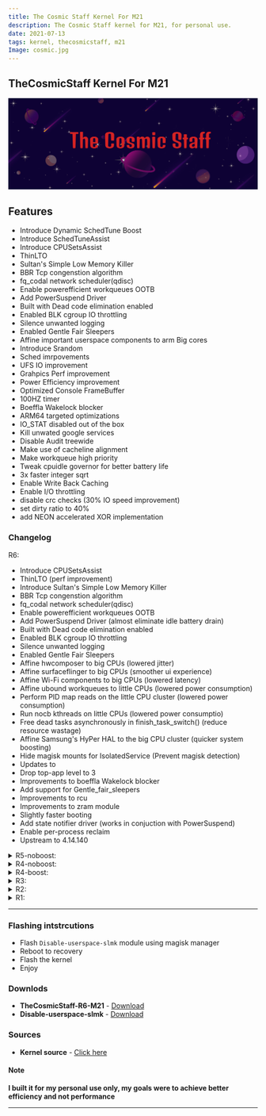```yaml
---
title: The Cosmic Staff Kernel For M21
description: The Cosmic Staff kernel for M21, for personal use.
date: 2021-07-13
tags: kernel, thecosmicstaff, m21
Image: cosmic.jpg
---
```

## TheCosmicStaff Kernel For M21

<center>
<img src="https://raw.githubusercontent.com/Dark-Matter7232/Dark-Matter7232.github.io/v2/img/cosmic.jpg">
</center>

## Features

* Introduce Dynamic SchedTune Boost
* Introduce SchedTuneAssist
* Introduce CPUSetsAssist
* ThinLTO
* Sultan's Simple Low Memory Killer
* BBR Tcp congenstion algorithm
* fq_codal network scheduler(qdisc)
* Enable powerefficient workqueues OOTB
* Add PowerSuspend Driver
* Built with Dead code elimination enabled
* Enabled BLK cgroup IO throttling
* Silence unwanted logging
* Enabled Gentle Fair Sleepers
* Affine important userspace components to arm Big cores
* Introduce Srandom
* Sched imrpovements
* UFS IO improvement
* Grahpics Perf improvement
* Power Efficiency improvement
* Optimized Console FrameBuffer
* 100HZ timer
* Boeffla Wakelock blocker
* ARM64 targeted optimizations
* IO_STAT disabled out of the box
* Kill unwated google services
* Disable Audit treewide
* Make use of cacheline alignment
* Make workqueue high priority
* Tweak cpuidle governor for better battery life
* 3x faster integer sqrt
* Enable Write Back Caching
* Enable I/O throttling
* disable crc checks (30% IO speed improvement)
* set dirty ratio to 40%
* add NEON accelerated XOR implementation

### Changelog

R6:

* Introduce CPUSetsAssist
* ThinLTO (perf improvement)
* Introduce Sultan's Simple Low Memory Killer
* BBR Tcp congenstion algorithm
* fq_codal network scheduler(qdisc)
* Enable powerefficient workqueues OOTB
* Add PowerSuspend Driver (almost eliminate idle battery drain)
* Built with Dead code elimination enabled
* Enabled BLK cgroup IO throttling
* Silence unwanted logging
* Enabled Gentle Fair Sleepers
* Affine hwcomposer to big CPUs (lowered jitter)
* Affine surfaceflinger to big CPUs (smoother ui experience)
* Affine Wi-Fi components to big CPUs (lowered latency)
* Affine ubound workqueues to little CPUs (lowered power consumption)
* Perform PID map reads on the little CPU cluster (lowered power consumption)
* Run nocb kthreads on little CPUs (lowered power consumptio)
* Free dead tasks asynchronously in finish_task_switch() (reduce resource wastage)
* Affine Samsung's HyPer HAL to the big CPU cluster (quicker system boosting)
* Hide magisk mounts for IsolatedService (Prevent magisk detection)
* Updates to
* Drop top-app level to 3
* Improvements to boeffla Wakelock blocker
* Add support for Gentle_fair_sleepers
* Improvements to rcu
* Improvements to zram module
* Slightly faster booting
* Add state notifier driver (works in conjuction with PowerSuspend)
* Enable per-process reclaim
* Upstream to 4.14.140

<details>
<summary>R5-noboost:</summary>
<p><ul>
<li> Merge ```boost``` and ```noboost``` into one </li>
<li> Bring in some fixes to samsung drivers </li>
<li> Add support for Dynamic SchedTune Boost </li>
<li> Add support for dynamic prefer_idle </li>
<li> Stub out debug prints by default (Graphics perf improvement) </li>
<li> Reserve caches for small, high-frequency memory allocations (Reduce latency) </li>
<li> Use power efficient workingqueues for drm (Battery life improvement) </li>
<li> Use power efficient workingqueues for block (Battery life improvement) </li>
<li> Minimize number of tasks to load balance </li>
<li> Add Srandom (5 times faster than urandom) </li>
<li> Resolve sched_feat() at compile time to improve code optimization  (Perf improvement) </li>
<li> Upstream to Linux 4.14.124 </li>
<li> only force UX tasks to big cores (Power saving) </li>
<li> Disable UFS debugging (IO perf improvement) </li>
<li> Use SCHED_RR in place of SCHED_FIFO for all users (UX improvement) </li>
<li> Change default SCHED_RR timeslice from 100 ms to 1 jiffy (Lowered latency) </li>
<li> Make zsmalloc copy rather than mapping pages (Memory perf improvement) </li>
<li> Disable Selinux audit </li>
<li> Don't dynamically allocate single-use structs (Reduce overhead) </li>
<li> Avoid dynamic memory allocation for small write buffers (Reduce overhead) </li>
<li> Avoid dynamically allocating memory in getxattr (Perf improvement) </li>
<li> Schedule workers on CPU0 or 0-5 by default (Power saving) </li>
<li> Fix memory leak for uncached firmware requests </li>
<li> Speed up cache entry creation (Reduce overhead) </li>
<li> Avoid dynamic allocations in sel_write_access (Perf improvement) </li>
<li> Avoid dynamic memory allocation for INITCONTEXTLEN buffers (Reduce overhead) </li>
<li> Use kmem_cache pool for struct dma_buf_attachment, dmabuf allocations, struct sync_file, sdcardfs_file_info, cgrp_cset_link, kernfs_open_node/file, async_entry (Reduce overhead) </li>
<li> Always compile core debugfs driver for Android kernels </li>
<li> Avoid allocating small buffers for map keys and values (Reduce overhead) </li>
<li> Start killing wakelocks after one minute of idle (Power saving) </li>
<li> Expedite garbage collection if idle (Power saving) </li>
<li> Add a timeout to wakelocks globally </li>
<li> Reduce QoS boosting from Samsung hacks (Power saving) </li>
<li> Disable full refcount validation (Perf improvement) </li>
<li> Micro-optimize PID map reads for arm64 while retaining output format (Help with games like genshin impact) </li>
<li> Stop kswapd early when nothing's waiting for it to free pages </li>
<li> Don't stop kswapd on a per-node basis when there are no waiters </li>
<li> Move frequently used functions to headers and declare them inline (Reduce overhead) </li>
<li> Don't hog RCU read lock while optimistically spinning </li>
<li> Use interruptible wait for genirq, media v4l (Reduce latency) </li>
<li> Increase watermark scale factor </li>
<li> Update LZ4 components </li>
<li> Reduce latency while processing atomic ioctls (Reduce display rendering latency) </li>
<li> Drop top-app level to 2 </li>
</ul></p>
</details>

<details>
<summary>R4-noboost:</summary>
<p><ul>
<li> Introduce SchedTune Assist (500% improvement in User experience at minimal cost of battery life) </li>
<li> Increase the time a task is considered cache-hot (Performance gain) </li>
<li> Queue requests on their origin CPU (20%-40% gain in some scenarios) </li>
<li> Do not give sleepers 50% more runtime </li>
<li> Do not wake idle CPUs to queue same-origin requests (noticeable battery life improvement) </li>
<li> Do not use IPIs for remote wakeups if idle </li>
<li> Allow aggressive remote task interruptions </li>
<li> Do not collect I/O statistics </li>
<li> Don't allow userspace to impose restrictions on CPU idle levels (No more random performance drops) </li>
<li> Implement optimised checksum routine (Peformance gain) </li>
<li> Network Stack optimizations </li>
<li> Don't hog RCU read lock while optimistically spinning </li>
<li> Speed up ioctl by omitting debug names (overall graphics performance boost) </li>
<li> optimized memcpy (Performance gain) </li>
<li> optimized memmove (Performance gain) </li>
<li> optimized memset (Performance gain) </li>
<li> Enable BPF JIT (Faster settings activities launch) </li>
<li> Update default wakelock block list (Better battery life) </li>
<li> Enable wireguard (add wireguard support for those who might need it) </li>
</ul></p>
</details>

<details>
<summary>R4-boost:</summary>
<p><ul>
<li> Don't allow userspace to impose restrictions on CPU idle levels (No more random performance drops) </li>
<li> Implement optimised checksum routine (Peformance gain) </li>
<li> Network Stack optimizations </li>
<li> Don't hog RCU read lock while optimistically spinning </li>
<li> Speed up ioctl by omitting debug names (overall graphics performance boost) </li>
<li> optimized memcpy (Performance gain) </li>
<li> optimized memmove (Performance gain) </li>
<li> optimized memset (Performance gain) </li>
<li> Enable BPF JIT (Faster settings activities launch) </li>
<li> Update default wakelock block list (Better battery life) </li>
<li> update boost freq (less heating) </li>
<li> Change default SCHED_RR timeslice from 100 ms to 1 jiffy </li>
<li> Use SCHED_RR in place of SCHED_FIFO for all users (lowered latency) </li>
<li> Micro-optimize PID map reads for arm64 while retaining output format (Should help with certain big games) </li>
<li> Free dead tasks asynchronously in finish_task_switch() (Performance gain) </li>
<li> Avoid allocating small buffers for map keys and values </li>
<li> Avoid dynamic memory allocation for small write buffers (avoid overhead) </li>
<li> Reduce latency while processing atomic ioctls (lowered latency) </li>
<li> Enable wireguard (add wireguard support for those who might need it) </li>
</ul></p>
</details>

<details>
<summary>R3:</summary>
<p><ul>
<li> drop Schedtune assist </li>
<li> drop dsboost </li>
<li> revert undervolting </li>
<li> set timer 300hz </li>
<li> Boost DDR bus for a short amount of time when zygote forks (faster app launches) </li>
<li> Use -O3 optimization (slight performance improvement) </li>
<li> branch optimization in free slowpath </li>
<li> Align file struct to 8 bytes </li>
<li> disable crc checks (30% IO speed improvement) </li>
<li> optimize modulo operation </li>
<li> set initial TCP window size to 64K (speed improvement) </li>
<li> use power efficient workingqueues </li>
<li> add NEON accelerated XOR implementation </li>
<li> set dirty ratio to 40% </li>
<li> Increase vmstat interval </li>
<li> swap pages one at a time (help with extreme memory pressure scenarios) </li>
</ul></p>
</details>

<details>
<summary>R2:</summary>  
<p><ul>
<li> Fix error "There's an internal problem with your system"  </li>
<li> Enable Write Back Caching (improve flash storage lifespan)  </li>
<li> Don't fail on wakeup (do not let userspace abuse alarmtimers)  </li>
<li> Reduce the opportunity for sleepers to preempt (reduce jitter)  </li>
<li> Enable I/O throttling (reduce latency)  </li>
<li> Introduce SchedTune Assist (faster app launches and power efficiency)  </li>
<li> Introduce DSBoost driver(smoother experience and lowered jank)  </li>
<li> Introduce devfreq boost driver (butter smooth UI experience, no frame-drops)  </li>
<li> Optimized Console FrameBuffer for upto 70% increase in Performance  </li>
<li> Boost DDR bus upon running an atomic ioctl (prevent any and all framedrops)  </li>
<li> increase limit on sched-tune boost groups  </li>
<li> Undervolt the whole soc (lowered power usage)  </li>
<li> Process new forks before processing their parent (improve app launch speed)  </li>
<li> apply boost before frames are updated  </li>
<li> enable westwood (lowered network latency and better speeds)  </li>
<li> Prefer to reclaim inode and dentry cache over pagecache  </li>
<li> Increase ratelimit pages value (reduce overhead)  </li>
</ul></p>
</details>

<details>
<summary>R1:</summary>
<p><ul>
<li> Tweak cpuidle governor to enter deep C state faster(better battery life) </li>
<li> set frequency of kernel interrupt to 100hz(noticeable battery life improvement) </li>
<li> Add boeffla Wakelock blocker </li>
<li> Disable debugging in binder(lowered latency) </li>
<li> Improve 3x faster integer sqrt </li>
<li> disable IO_STAT completely(IO speed improvement) </li>
<li> ARM64 targeted optimizations </li>
<li> Make workqueue high priority(Decrease delays under pressure) </li>
<li> cacheline alignment(Performance benefit) </li>
<li> Don't let google crap run in the background(batter battery life) </li>
<li> Make zsmalloc copy rather than mapping pages(performance improvement) </li>
<li> Disable audit </li>
<li> Disable auditing for selinux </li>
</ul></p>
</details>  
<hr>

### Flashing intstrcutions

* Flash ```Disable-userspace-slmk``` module using magisk manager
* Reboot to recovery
* Flash the kernel
* Enjoy

### Downlods

* **TheCosmicStaff-R6-M21** - [Download](https://github.com/Dark-Matter7232/The-Cosmic-Staff/releases/download/R6/CosmicStaff-ONEUI-R6-M21.zip)
* **Disable-userspace-slmk** - [Download](https://github.com/Dark-Matter7232/The-Cosmic-Staff/releases/download/R6/Disable-userspace-slmk.zip)

### Sources

* **Kernel source** - [Click here](https://github.com/Dark-Matter7232/The-Cosmic-Staff)

#### Note

__I built it for my personal use only, my goals were to achieve better efficiency and not performance__

<hr>
<script src="https://utteranc.es/client.js"
        repo="Dark-Matter7232/Dark-Matter7232.github.io"
        issue-term="pathname"
        theme="github-dark-orange"
        crossorigin="anonymous"
        async>
</script>

